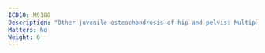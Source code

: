 ```yaml
---
ICD10: M9180
Description: "Other juvenile osteochondrosis of hip and pelvis: Multiple sites"
Matters: No
Weight: 0
---
```


